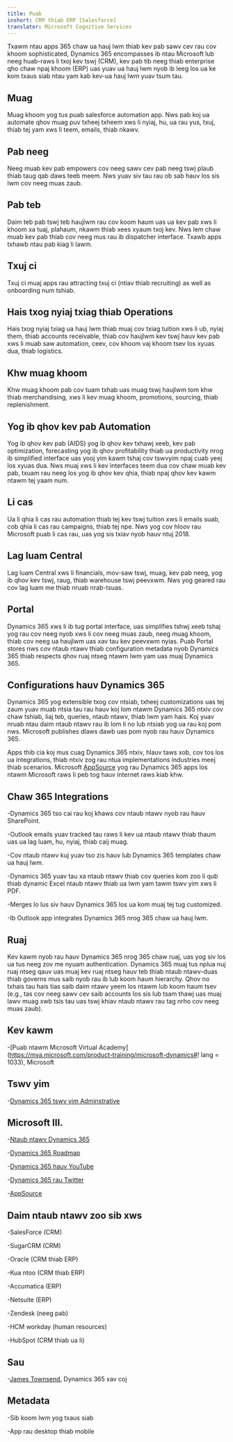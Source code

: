 ```yaml
---
title: Puab
inshort: CRM thiab ERP [Salesforce]
translator: Microsoft Cognitive Services
---
```



Txawm ntau apps 365 chaw ua hauj lwm thiab kev pab sawv cev rau cov khoom sophisticated, Dynamics 365 encompasses ib ntau Microsoft lub neeg huab-raws li txoj kev tswj (CRM), kev pab tib neeg thiab enterprise qho chaw npaj khoom (ERP) uas yuav ua hauj lwm nyob ib leeg los ua ke kom txaus siab ntau yam kab kev-ua hauj lwm yuav tsum tau.

Muag
---------

Muag khoom yog tus puab salesforce automation app.  Nws pab koj ua automate qhov muag puv txheej txheem xws li nyiaj, hu, ua rau yus, txuj, thiab tej yam xws li teem, emails, thiab nkawv. 

Pab neeg
---------

Neeg muab kev pab empowers cov neeg sawv cev pab neeg tswj plaub thiab taug qab daws teeb meem.  Nws yuav siv tau rau ob sab hauv los sis lwm cov neeg muas zaub. 

Pab teb
---------

Daim teb pab tswj teb haujlwm rau cov koom haum uas ua kev pab xws li khoom xa tuaj, plahaum, nkawm thiab xees xyaum txoj kev.  Nws lem chaw muab kev pab thiab cov neeg mus rau ib dispatcher interface.  Txawb apps txhawb ntau pab kiag li lawm. 

Txuj ci
---------

Txuj ci muaj apps rau attracting txuj ci (ntiav thiab recruiting) as well as onboarding num tshiab. 

Hais txog nyiaj txiag thiab Operations
---------

Hais txog nyiaj txiag ua hauj lwm thiab muaj cov txiag tuition xws li ub, nyiaj them, thiab accounts receivable, thiab cov haujlwm kev tswj hauv kev pab xws li muab saw automation, ceev, cov khoom vaj khoom tsev los xyuas dua, thiab logistics. 

Khw muag khoom
---------

Khw muag khoom pab cov tuam txhab uas muag tswj haujlwm tom khw thiab merchandising, xws li kev muag khoom, promotions, sourcing, thiab replenishment. 

Yog ib qhov kev pab Automation
---------

Yog ib qhov kev pab (AIDS) yog ib qhov kev txhawj xeeb, kev pab optimization, forecasting yog ib qhov profitability thiab ua productivity nrog ib simplified interface uas yooj yim kawm tshaj cov tswvyim npaj cuab yeej los xyuas dua.  Nws muaj xws li kev interfaces teem dua cov chaw muab kev pab, txuam rau neeg los yog ib qhov kev qhia, thiab npaj qhov kev kawm ntawm tej yaam num. 

Li cas
---------

Ua li qhia li cas rau automation thiab tej kev tswj tuition xws li emails suab, cob qhia li cas rau campaigns, thiab tej npe. Nws yog cov hloov rau Microsoft puab li cas rau, uas yog sis txiav nyob hauv ntuj 2018.

Lag luam Central
---------

Lag luam Central xws li financials, mov-saw tswj, muag, kev pab neeg, yog ib qhov kev tswj, raug, thiab warehouse tswj peevxwm. Nws yog geared rau cov lag luam me thiab nruab nrab-tsuas.

Portal
---------

Dynamics 365 xws li ib tug portal interface, uas simplifies tshwj xeeb tshaj yog rau cov neeg nyob xws li cov neeg muas zaub, neeg muag khoom, thiab cov neeg ua haujlwm uas xav tau kev peevxwm nyias.  Puab Portal stores nws cov ntaub ntawv thiab configuration metadata nyob Dynamics 365 thiab respects qhov ruaj ntseg ntawm lwm yam uas muaj Dynamics 365. 

Configurations hauv Dynamics 365
---------

Dynamics 365 yog extensible txog cov ntsiab, txheej customizations uas tej zaum yuav muab ntsia tau rau hauv koj lom ntawm Dynamics 365 ntxiv cov chaw tshiab, liaj teb, queries, ntaub ntawv, thiab lwm yam hais.  Koj yuav nruab ntau daim ntaub ntawv rau ib lom li no lub ntsiab yog ua rau koj pom nws. Microsoft publishes dlaws dawb uas pom nyob rau hauv Dynamics 365. 

Apps thib cia koj mus cuag Dynamics 365 ntxiv, hlauv taws xob, cov tos los ua integrations, thiab ntxiv zog rau ntua implementations industries meej thiab scenarios. Microsoft [AppSource](https://appsource.microsoft.com/en-US/) yog rau Dynamics 365 apps los ntawm Microsoft raws li peb tog hauv internet raws kiab khw. 


Chaw 365 Integrations
---------

-Dynamics 365 tso cai rau koj khaws cov ntaub ntawv nyob rau hauv SharePoint.

-Outlook emails yuav tracked tau raws li kev ua ntaub ntawv thiab thaum uas ua lag luam, hu, nyiaj, thiab caij muag. 

-Cov ntaub ntawv kuj yuav tso zis hauv lub Dynamics 365 templates chaw ua hauj lwm. 

-Dynamics 365 yuav tau xa ntaub ntawv thiab cov queries kom zoo li qub thiab dynamic Excel ntaub ntawv thiab ua lwm yam tawm tswv yim xws li PDF. 

-Merges lo lus siv hauv Dynamics 365 los ua kom muaj tej tug customized. 

-Ib Outlook app integrates Dynamics 365 nrog 365 chaw ua hauj lwm. 


Ruaj
---------

Kev kawm nyob rau hauv Dynamics 365 nrog 365 chaw ruaj, uas yog siv los ua tus neeg zov me nyuam authentication.  Dynamics 365 muaj tus nplua nuj ruaj ntseg qauv uas muaj kev ruaj ntseg hauv teb thiab ntaub ntawv-duas thiab governs mus saib nyob rau ib lub koom haum hierarchy.  Qhov no txhais tau hais tias saib daim ntawv yeem los ntawm lub koom haum tsev (e.g., tas cov neeg sawv cev saib accounts los sis lub tsam thawj uas muaj lawv muag xwb tsis tau uas tswj khiav ntaub ntawv rau tag nrho cov neeg muas zaub).

Kev kawm
---------

-[Puab ntawm Microsoft Virtual Academy](https://mva.microsoft.com/product-training/microsoft-dynamics#! lang = 1033), Microsoft

Tswv yim
---------

-[Dynamics 365 tswv yim Adminstrative](https://experience.dynamics.com/ideas/list/?forum=1c8854a6-5cdf-4681-bba8-4b6b806fcf7d)

Microsoft III.
---------

-[Ntaub ntawv Dynamics 365](https://docs.microsoft.com/en-us/dynamics365/)

-[Dynamics 365 Roadmap](https://dynamics.microsoft.com/en-us/release/spring-2018-release/#release-notes)

-[Dynamics 365 hauv YouTube](https://www.youtube.com/channel/UCJGCg4rB3QSs8y_1FquelBQ)

-[Dynamics 365 rau Twitter](https://twitter.com/MSFTDynamics365)

-[AppSource](https://appsource.microsoft.com/en-US/)

Daim ntaub ntawv zoo sib xws
--------------------

-SalesForce (CRM)

-SugarCRM (CRM)

-Oracle (CRM thiab ERP)

-Kua ntoo (CRM thiab ERP)

-Accumatica (ERP)

-Netsuite (ERP)

-Zendesk (neeg pab)

-HCM workday (human resources)

-HubSpot (CRM thiab ua li)

Sau
---------

-[James Townsend](https://twitter.com/jamestownsend), Dynamics 365 xav coj

Metadata
--------

-Sib koom lwm yog txaus siab

-App rau desktop thiab mobile


